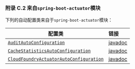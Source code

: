 ### 附录 C.2 来自`spring-boot-actuator`模块

下列的自动配置类来自于`spring-boot-actuator`模块：

|配置类|链接|
|------|:------|
|[`AuditAutoConfiguration`](https://github.com/spring-projects/spring-boot/tree/v2.0.0.M7/spring-boot-actuator/src/main/java/org/springframework/boot/actuate/autoconfigure/AuditAutoConfiguration.java)|[javadoc](https://docs.spring.io/spring-boot/docs/2.0.0.M7/api/org/springframework/boot/actuate/autoconfigure/AuditAutoConfiguration.html)|
|[`CacheStatisticsAutoConfiguration`](https://github.com/spring-projects/spring-boot/tree/v2.0.0.M7/spring-boot-actuator/src/main/java/org/springframework/boot/actuate/autoconfigure/CacheStatisticsAutoConfiguration.java)|[javadoc](https://docs.spring.io/spring-boot/docs/2.0.0.M7/api/org/springframework/boot/actuate/autoconfigure/CacheStatisticsAutoConfiguration.html)|
|[`CloudFoundryActuatorAutoConfiguration`](https://github.com/spring-projects/spring-boot/tree/v2.0.0.M7/spring-boot-actuator/src/main/java/org/springframework/boot/actuate/cloudfoundry/CloudFoundryActuatorAutoConfiguration.java)|[javadoc](https://docs.spring.io/spring-boot/docs/2.0.0.M7/api/org/springframework/boot/actuate/cloudfoundry/CloudFoundryActuatorAutoConfiguration.html)|
